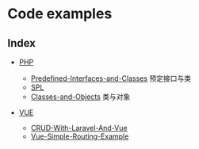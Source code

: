 # Code examples

## Index
* [PHP](https://github.com/cyub/code-examples/tree/master/php)
    * [Predefined-Interfaces-and-Classes](https://github.com/cyub/code-examples/tree/master/php/Predefined-Interfaces-and-Classes) 预定接口与类
    * [SPL](https://github.com/cyub/code-examples/tree/master/php/SPL)
    * [Classes-and-Objects](https://github.com/cyub/code-examples/tree/master/php/Classes-and-Objects) 类与对象

* [VUE](https://github.com/cyub/code-examples/tree/master/vue)
    * [CRUD-With-Laravel-And-Vue](https://github.com/cyub/code-examples/tree/master/vue/CRUD-With-Laravel-And-Vue)
    * [Vue-Simple-Routing-Example](https://github.com/cyub/code-examples/tree/master/vue/Vue-Simple-Routing-Example)
